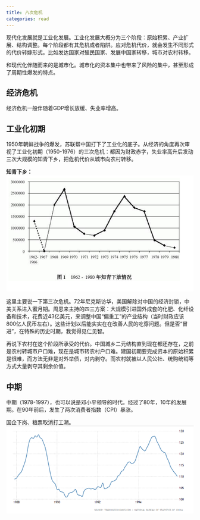 ```yaml
---
title: 八次危机
categories: read
---
```


现代化发展就是工业化发展。工业化发展大概分为三个阶段：原始积累、产业扩展、结构调整。每个阶段都有其危机或者陷阱。应对危机代价，就会发生不同形式的代价转嫁形式。比如发达国家对殖民国家、发展中国家转移，城市对农村转移。

和现代化伴随而来的是城市化。城市化的资本集中也带来了风险的集中，甚至形成了周期性爆发的特点。

## 经济危机

经济危机一般伴随着GDP增长放缓、失业率增高。

## 工业化初期

1950年朝鲜战争的爆发，苏联帮中国打下了工业化的底子。从经济的角度再次审视了工业化初期（1950-1976）的三次危机：都因为财政赤字，失业率高升后发动三次大规模的知青下乡，把危机代价从城市向农村转移。

**知青下乡：**
![1](/assets/8crisis1.png)

这里主要说一下第三次危机。72年尼克斯访华，美国解除对中国的经济封锁，中美关系进入蜜月期。周恩来主持的四三方案：大规模引进国外成套的化肥、化纤设备和技术，花费近43亿美元，来调整中国“偏重工”的产业结构（当时财政应该800亿人民币左右）。这些计划以后能实实在在改善人民的吃穿问题。但是否“冒进”，在特殊的历史时期，我觉得见仁见智。

再说下农村在这个阶段所承受的代价。中国城乡二元结构直到现在都还存在，之前是农村转城市户口难，现在是城市转农村户口难。建国初期要完成资本的原始积累是很难，而方法无非是对外举债，对内剥夺。而农村就被以人民公社、统购统销等方式大量剥夺其剩余价值。

## 中期

中期（1978-1997），也可以说是邓小平领导的时代。经过了80年，10年的发展期。在90年前后，发生了两次消费者指数（CPI）暴涨。

国企下岗、粮票取消打工潮。
![2](/assets/8_2.png)